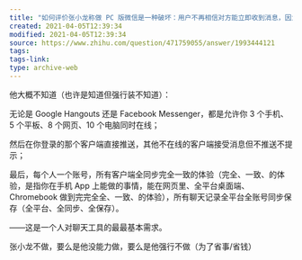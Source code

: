 ```yaml
---
title: "如何评价张小龙称做 PC 版微信是一种破坏：用户不再相信对方能立即收到消息，因为对方可能不在电脑旁？"
created: 2021-04-05T12:39:34
modified: 2021-04-05T12:39:34
source: https://www.zhihu.com/question/471759055/answer/1993444121
tags:
tags-link:
type: archive-web
---
```

他大概不知道（也许是知道但强行装不知道）：

无论是 Google Hangouts 还是 Facebook Messenger，都是允许你 3 个手机、5 个平板、8 个网页、10 个电脑同时在线；

然后在你登录的那个客户端直接推送，其他不在线的客户端接受消息但不推送不提示；

最后，每个人一个账号，所有客户端全同步完全一致的体验（完全、一致、的体验，是指你在手机 App 上能做的事情，能在网页里、全平台桌面端、Chromebook 做到完完全全、一致、的体验），所有聊天记录全平台全账号同步保存（全平台、全同步、全保存）。

——这是一个人对聊天工具的最最基本需求。

张小龙不做，要么是他没能力做，要么是他强行不做（为了省事/省钱）